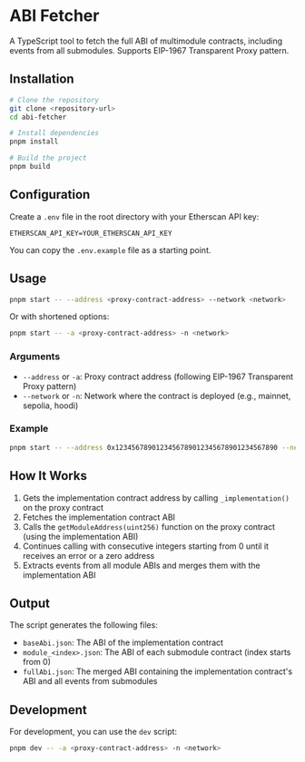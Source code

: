 # ABI Fetcher

A TypeScript tool to fetch the full ABI of multimodule contracts, including events from all submodules. Supports EIP-1967 Transparent Proxy pattern.

## Installation

```bash
# Clone the repository
git clone <repository-url>
cd abi-fetcher

# Install dependencies
pnpm install

# Build the project
pnpm build
```

## Configuration

Create a `.env` file in the root directory with your Etherscan API key:

```
ETHERSCAN_API_KEY=YOUR_ETHERSCAN_API_KEY
```

You can copy the `.env.example` file as a starting point.

## Usage

```bash
pnpm start -- --address <proxy-contract-address> --network <network>
```

Or with shortened options:

```bash
pnpm start -- -a <proxy-contract-address> -n <network>
```

### Arguments

- `--address` or `-a`: Proxy contract address (following EIP-1967 Transparent Proxy pattern)
- `--network` or `-n`: Network where the contract is deployed (e.g., mainnet, sepolia, hoodi)

### Example

```bash
pnpm start -- --address 0x1234567890123456789012345678901234567890 --network mainnet
```

## How It Works

1. Gets the implementation contract address by calling `_implementation()` on the proxy contract
2. Fetches the implementation contract ABI
3. Calls the `getModuleAddress(uint256)` function on the proxy contract (using the implementation ABI)
4. Continues calling with consecutive integers starting from 0 until it receives an error or a zero address
5. Extracts events from all module ABIs and merges them with the implementation ABI

## Output

The script generates the following files:

- `baseAbi.json`: The ABI of the implementation contract
- `module_<index>.json`: The ABI of each submodule contract (index starts from 0)
- `fullAbi.json`: The merged ABI containing the implementation contract's ABI and all events from submodules

## Development

For development, you can use the `dev` script:

```bash
pnpm dev -- -a <proxy-contract-address> -n <network>
```
